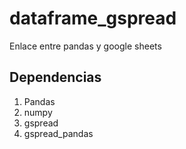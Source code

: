 # dataframe_gspread
Enlace entre pandas y google sheets

## Dependencias

1. Pandas
2. numpy
2. gspread
3. gspread_pandas


